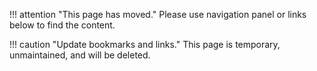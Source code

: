 !!! attention "This page has moved."
    Please use navigation panel or links below to find the content.

!!! caution "Update bookmarks and links."
    This page is temporary, unmaintained, and will be deleted.
